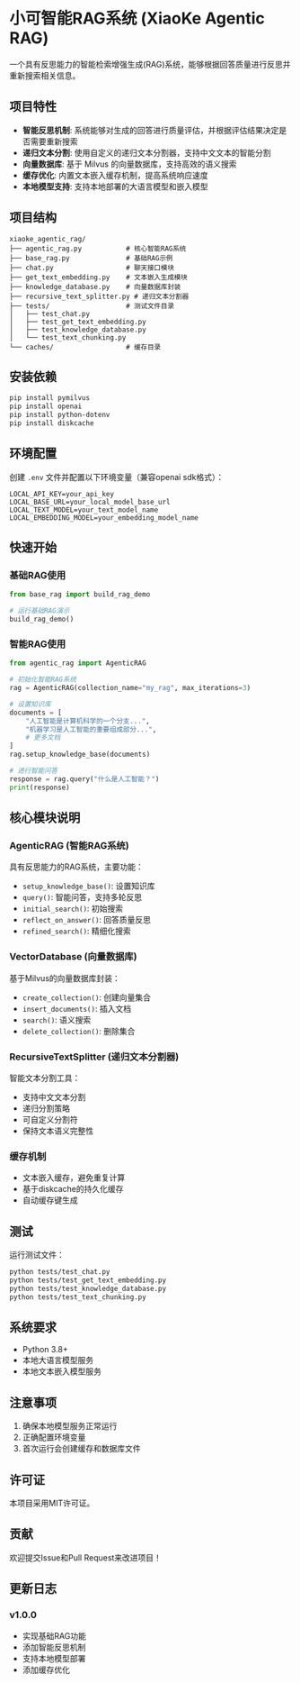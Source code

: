 # 小可智能RAG系统 (XiaoKe Agentic RAG)

一个具有反思能力的智能检索增强生成(RAG)系统，能够根据回答质量进行反思并重新搜索相关信息。

## 项目特性

- **智能反思机制**: 系统能够对生成的回答进行质量评估，并根据评估结果决定是否需要重新搜索
- **递归文本分割**: 使用自定义的递归文本分割器，支持中文文本的智能分割
- **向量数据库**: 基于 Milvus 的向量数据库，支持高效的语义搜索
- **缓存优化**: 内置文本嵌入缓存机制，提高系统响应速度
- **本地模型支持**: 支持本地部署的大语言模型和嵌入模型

## 项目结构

```text
xiaoke_agentic_rag/
├── agentic_rag.py           # 核心智能RAG系统
├── base_rag.py              # 基础RAG示例
├── chat.py                  # 聊天接口模块
├── get_text_embedding.py    # 文本嵌入生成模块
├── knowledge_database.py    # 向量数据库封装
├── recursive_text_splitter.py # 递归文本分割器
├── tests/                   # 测试文件目录
│   ├── test_chat.py
│   ├── test_get_text_embedding.py
│   ├── test_knowledge_database.py
│   └── test_text_chunking.py
└── caches/                  # 缓存目录
```

## 安装依赖

```bash
pip install pymilvus
pip install openai
pip install python-dotenv
pip install diskcache
```

## 环境配置

创建 `.env` 文件并配置以下环境变量（兼容openai sdk格式）：

```env
LOCAL_API_KEY=your_api_key
LOCAL_BASE_URL=your_local_model_base_url
LOCAL_TEXT_MODEL=your_text_model_name
LOCAL_EMBEDDING_MODEL=your_embedding_model_name
```

## 快速开始

### 基础RAG使用

```python
from base_rag import build_rag_demo

# 运行基础RAG演示
build_rag_demo()
```

### 智能RAG使用

```python
from agentic_rag import AgenticRAG

# 初始化智能RAG系统
rag = AgenticRAG(collection_name="my_rag", max_iterations=3)

# 设置知识库
documents = [
    "人工智能是计算机科学的一个分支...",
    "机器学习是人工智能的重要组成部分...",
    # 更多文档
]
rag.setup_knowledge_base(documents)

# 进行智能问答
response = rag.query("什么是人工智能？")
print(response)
```

## 核心模块说明

### AgenticRAG (智能RAG系统)

具有反思能力的RAG系统，主要功能：

- `setup_knowledge_base()`: 设置知识库
- `query()`: 智能问答，支持多轮反思
- `initial_search()`: 初始搜索
- `reflect_on_answer()`: 回答质量反思
- `refined_search()`: 精细化搜索

### VectorDatabase (向量数据库)

基于Milvus的向量数据库封装：

- `create_collection()`: 创建向量集合
- `insert_documents()`: 插入文档
- `search()`: 语义搜索
- `delete_collection()`: 删除集合

### RecursiveTextSplitter (递归文本分割器)

智能文本分割工具：

- 支持中文文本分割
- 递归分割策略
- 可自定义分割符
- 保持文本语义完整性

### 缓存机制

- 文本嵌入缓存，避免重复计算
- 基于diskcache的持久化缓存
- 自动缓存键生成

## 测试

运行测试文件：

```bash
python tests/test_chat.py
python tests/test_get_text_embedding.py
python tests/test_knowledge_database.py
python tests/test_text_chunking.py
```

## 系统要求

- Python 3.8+
- 本地大语言模型服务
- 本地文本嵌入模型服务

## 注意事项

1. 确保本地模型服务正常运行
2. 正确配置环境变量
3. 首次运行会创建缓存和数据库文件

## 许可证

本项目采用MIT许可证。

## 贡献

欢迎提交Issue和Pull Request来改进项目！

## 更新日志

### v1.0.0

- 实现基础RAG功能
- 添加智能反思机制
- 支持本地模型部署
- 添加缓存优化
